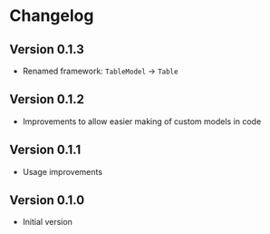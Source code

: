 # Changelog

## Version 0.1.3

- Renamed framework: `TableModel` -> `Table`

## Version 0.1.2

- Improvements to allow easier making of custom models in code

## Version 0.1.1

- Usage improvements

## Version 0.1.0

- Initial version
